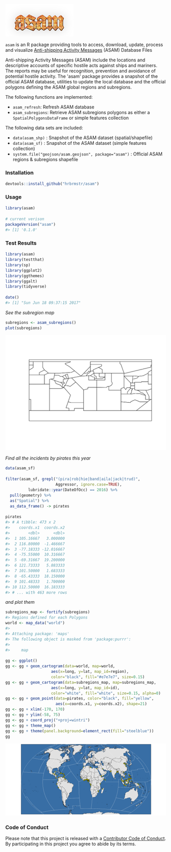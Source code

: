
<!-- README.md is generated from README.Rmd. Please edit that file -->
![](asam.png)

`asam` is an R package providing tools to access, download, update, process and visualize [Anti-shipping Activity Messages](http://msi.nga.mil/NGAPortal/MSI.portal?_nfpb=true&_pageLabel=msi_portal_page_65) (ASAM) Database Files

Anti-shipping Activity Messages (ASAM) include the locations and descriptive accounts of specific hostile acts against ships and mariners. The reports may be useful for recognition, prevention and avoidance of potential hostile activity. The 'asam' package provides a snapshot of the official ASAM database, utilities to update the local database and the official polygons defining the ASAM global regions and subregions.

The following functions are implemented:

-   `asam_refresh`: Refresh ASAM database
-   `asam_subregions`: Retrieve ASAM subregions polygons as either a `SpatialPolygonsDataFrame` or simple features collection

The following data sets are included:

-   `data(asam_shp)` : Snapshot of the ASAM dataset (spatial/shapefile)
-   `data(asam_sf)` : Snapshot of the ASAM dataset (simple features collection)
-   `system.file("geojson/asam.geojson", package="asam")` : Official ASAM regions & subregions shapefile

### Installation

``` r
devtools::install_github("hrbrmstr/asam")
```

### Usage

``` r
library(asam)

# current verison
packageVersion("asam")
#> [1] '0.1.0'
```

### Test Results

``` r
library(asam)
library(testthat)
library(sp)
library(ggplot2)
library(ggthemes)
library(ggalt)
library(tidyverse)

date()
#> [1] "Sun Jun 18 09:37:15 2017"
```

*See the subregion map*

``` r
subregions <- asam_subregions()
plot(subregions)
```

<img src="README-unnamed-chunk-6-1.png" width="672" />

*Find all the incidents by pirates this year*

``` r
data(asam_sf)

filter(asam_sf, grepl("(pira|rob|hie|band|aila|jack|trud)", 
                      Aggressor, ignore.case=TRUE),
          lubridate::year(DateOfOcc) == 2016) %>% 
  pull(geometry) %>% 
  as("Spatial") %>% 
  as_data_frame() -> pirates

pirates
#> # A tibble: 473 x 2
#>    coords.x1  coords.x2
#>        <dbl>      <dbl>
#>  1 105.16667   3.000000
#>  2 116.80000  -1.466667
#>  3 -77.18333 -12.016667
#>  4 -75.55000  10.316667
#>  5 -69.31667  19.200000
#>  6 121.73333   5.883333
#>  7 101.50000   1.683333
#>  8 -65.43333  18.150000
#>  9 101.48333   1.700000
#> 10 112.50000  16.183333
#> # ... with 463 more rows
```

*and plot them*

``` r
subregions_map <- fortify(subregions)
#> Regions defined for each Polygons
world <- map_data("world")
#> 
#> Attaching package: 'maps'
#> The following object is masked from 'package:purrr':
#> 
#>     map

gg <- ggplot()
gg <- gg + geom_cartogram(data=world, map=world,
                    aes(x=long, y=lat, map_id=region),
                    color="black", fill="#e7e7e7", size=0.15)
gg <- gg + geom_cartogram(data=subregions_map, map=subregions_map,
                    aes(x=long, y=lat, map_id=id),
                    color="white", fill="white", size=0.15, alpha=0)
gg <- gg + geom_point(data=pirates, color="black", fill="yellow", 
                      aes(x=coords.x1, y=coords.x2), shape=21)
gg <- gg + xlim(-170, 170)
gg <- gg + ylim(-58, 75)
gg <- gg + coord_proj("+proj=wintri")
gg <- gg + theme_map()
gg <- gg + theme(panel.background=element_rect(fill="steelblue"))
gg
```

<img src="README-map-1.png" width="960" />

### Code of Conduct

Please note that this project is released with a [Contributor Code of Conduct](CONDUCT.md). By participating in this project you agree to abide by its terms.
